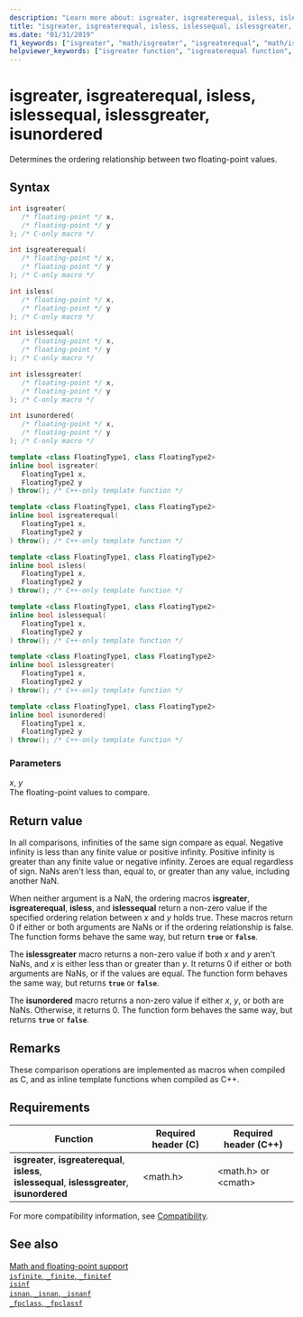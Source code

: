 ```yaml
---
description: "Learn more about: isgreater, isgreaterequal, isless, islessequal, islessgreater, isunordered"
title: "isgreater, isgreaterequal, isless, islessequal, islessgreater, isunordered"
ms.date: "01/31/2019"
f1_keywords: ["isgreater", "math/isgreater", "isgreaterequal", "math/isgreaterequal", "isless", "math/isless", "islessequal", "math/islessequal", "islessgreater", "math/islessgreater", "isunordered", "math/isunordered"]
helpviewer_keywords: ["isgreater function", "isgreaterequal function", "isless function", "islessequal function", "islessgreater function", "isunordered function"]
---
```

# isgreater, isgreaterequal, isless, islessequal, islessgreater, isunordered

Determines the ordering relationship between two floating-point values.

## Syntax

```C
int isgreater(
   /* floating-point */ x,
   /* floating-point */ y
); /* C-only macro */

int isgreaterequal(
   /* floating-point */ x,
   /* floating-point */ y
); /* C-only macro */

int isless(
   /* floating-point */ x,
   /* floating-point */ y
); /* C-only macro */

int islessequal(
   /* floating-point */ x,
   /* floating-point */ y
); /* C-only macro */

int islessgreater(
   /* floating-point */ x,
   /* floating-point */ y
); /* C-only macro */

int isunordered(
   /* floating-point */ x,
   /* floating-point */ y
); /* C-only macro */
```

```C++
template <class FloatingType1, class FloatingType2>
inline bool isgreater(
   FloatingType1 x,
   FloatingType2 y
) throw(); /* C++-only template function */

template <class FloatingType1, class FloatingType2>
inline bool isgreaterequal(
   FloatingType1 x,
   FloatingType2 y
) throw(); /* C++-only template function */

template <class FloatingType1, class FloatingType2>
inline bool isless(
   FloatingType1 x,
   FloatingType2 y
) throw(); /* C++-only template function */

template <class FloatingType1, class FloatingType2>
inline bool islessequal(
   FloatingType1 x,
   FloatingType2 y
) throw(); /* C++-only template function */

template <class FloatingType1, class FloatingType2>
inline bool islessgreater(
   FloatingType1 x,
   FloatingType2 y
) throw(); /* C++-only template function */

template <class FloatingType1, class FloatingType2>
inline bool isunordered(
   FloatingType1 x,
   FloatingType2 y
) throw(); /* C++-only template function */
```

### Parameters

*x*, *y*<br/>
The floating-point values to compare.

## Return value

In all comparisons, infinities of the same sign compare as equal. Negative infinity is less than any finite value or positive infinity. Positive infinity is greater than any finite value or negative infinity. Zeroes are equal regardless of sign. NaNs aren't less than, equal to, or greater than any value, including another NaN.

When neither argument is a NaN, the ordering macros **isgreater**, **isgreaterequal**, **isless**, and **islessequal** return a non-zero value if the specified ordering relation between *x* and *y* holds true. These macros return 0 if either or both arguments are NaNs or if the ordering relationship is false. The function forms behave the same way, but return **`true`** or **`false`**.

The **islessgreater** macro returns a non-zero value if both *x* and *y* aren't NaNs, and *x* is either less than or greater than *y*. It returns 0 if either or both arguments are NaNs, or if the values are equal. The function form behaves the same way, but returns **`true`** or **`false`**.

The **isunordered** macro returns a non-zero value if either *x*, *y*, or both are NaNs. Otherwise, it returns 0. The function form behaves the same way, but returns **`true`** or **`false`**.

## Remarks

These comparison operations are implemented as macros when compiled as C, and as inline template functions when compiled as C++.

## Requirements

|Function|Required header (C)|Required header (C++)|
|--------------|---------------------------|-------------------------------|
| **isgreater**, **isgreaterequal**, **isless**,<br/>**islessequal**, **islessgreater**, **isunordered** | \<math.h> | \<math.h> or \<cmath> |

For more compatibility information, see [Compatibility](../compatibility.md).

## See also

[Math and floating-point support](../floating-point-support.md)\
[`isfinite`, `_finite`, `_finitef`](finite-finitef.md)\
[`isinf`](isinf.md)\
[`isnan`, `_isnan`, `_isnanf`](isnan-isnan-isnanf.md)\
[`_fpclass`, `_fpclassf`](fpclass-fpclassf.md)
